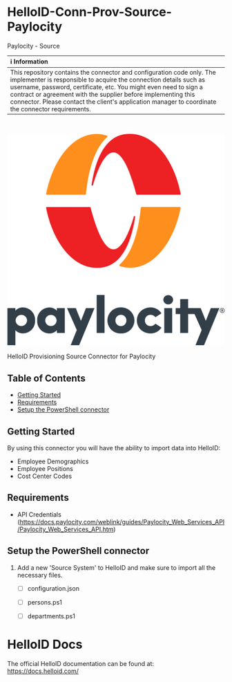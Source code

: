 # HelloID-Conn-Prov-Source-Paylocity
Paylocity - Source

| :information_source: Information |
|:---------------------------|
| This repository contains the connector and configuration code only. The implementer is responsible to acquire the connection details such as username, password, certificate, etc. You might even need to sign a contract or agreement with the supplier before implementing this connector. Please contact the client's application manager to coordinate the connector requirements.       |

<br />

<p align="center">
  <img src="Assets/Logo.png">
</p>
HelloID Provisioning Source Connector for Paylocity

<!-- TABLE OF CONTENTS -->
## Table of Contents
* [Getting Started](#getting-started)
* [Requirements](#Requirements)
* [Setup the PowerShell connector](#setup-the-powershell-connector)

<!-- GETTING STARTED -->
## Getting Started
By using this connector you will have the ability to import data into HelloID:
* Employee Demographics
* Employee Positions
* Cost Center Codes

## Requirements
- API Credentials (https://docs.paylocity.com/weblink/guides/Paylocity_Web_Services_API/Paylocity_Web_Services_API.htm)


## Setup the PowerShell connector
1. Add a new 'Source System' to HelloID and make sure to import all the necessary files.

    - [ ] configuration.json
    - [ ] persons.ps1
    - [ ] departments.ps1


# HelloID Docs
The official HelloID documentation can be found at: https://docs.helloid.com/
